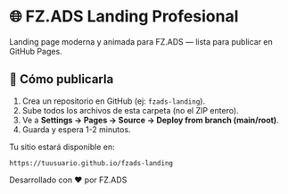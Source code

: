 # 🌐 FZ.ADS Landing Profesional

Landing page moderna y animada para FZ.ADS — lista para publicar en GitHub Pages.

## 🚀 Cómo publicarla
1. Crea un repositorio en GitHub (ej: `fzads-landing`).
2. Sube todos los archivos de esta carpeta (no el ZIP entero).
3. Ve a **Settings → Pages → Source → Deploy from branch (main/root)**.
4. Guarda y espera 1-2 minutos.

Tu sitio estará disponible en:
```
https://tuusuario.github.io/fzads-landing
```

Desarrollado con ❤️ por FZ.ADS
